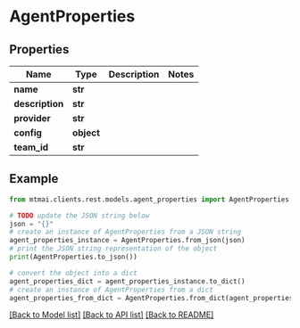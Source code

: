 # AgentProperties


## Properties

Name | Type | Description | Notes
------------ | ------------- | ------------- | -------------
**name** | **str** |  | 
**description** | **str** |  | 
**provider** | **str** |  | 
**config** | **object** |  | 
**team_id** | **str** |  | 

## Example

```python
from mtmai.clients.rest.models.agent_properties import AgentProperties

# TODO update the JSON string below
json = "{}"
# create an instance of AgentProperties from a JSON string
agent_properties_instance = AgentProperties.from_json(json)
# print the JSON string representation of the object
print(AgentProperties.to_json())

# convert the object into a dict
agent_properties_dict = agent_properties_instance.to_dict()
# create an instance of AgentProperties from a dict
agent_properties_from_dict = AgentProperties.from_dict(agent_properties_dict)
```
[[Back to Model list]](../README.md#documentation-for-models) [[Back to API list]](../README.md#documentation-for-api-endpoints) [[Back to README]](../README.md)


